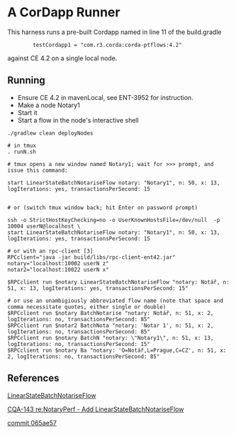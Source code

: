 # A CorDapp Runner

This harness runs a pre-built Cordapp named in line 11 of the build.gradle
```
        testCordapp1 = "com.r3.corda:corda-ptflows:4.2"
```
against CE 4.2 on a single local node.

## Running

* Ensure CE 4.2 in mavenLocal, see ENT-3952 for instruction.
* Make a node Notary1
* Start it
* Start a flow in the node's interactive shell
```
./gradlew clean deployNodes

# in tmux
. runN.sh

# tmux opens a new window named Notary1; wait for >>> prompt, and issue this command:

start LinearStateBatchNotariseFlow notary: "Notary1", n: 50, x: 13, logIterations: yes, transactionsPerSecond: 15


# or (switch tmux window back; hit Enter on password prompt)

ssh -o StrictHostKeyChecking=no -o UserKnownHostsFile=/dev/null  -p 10004 userN@localhost \
start LinearStateBatchNotariseFlow notary: "Notary1", n: 50, x: 13, logIterations: yes, transactionsPerSecond: 15

# or with an rpc-client [3]
RPCclient="java -jar build/libs/rpc-client-ent42.jar"
notary="localhost:10002 userN z"
notar2="localhost:10022 userN x"

$RPCclient run $notary LinearStateBatchNotariseFlow "notary: Notář, n: 51, x: 13, logIterations: yes, transactionsPerSecond: 15"

# or use an unambigiously abbreviated flow name (note that space and comma necessitate quotes, either single or double)
$RPCclient run $notary BatchNotarise "notary: Notář, n: 51, x: 2, logIterations: no, transactionsPerSecond: 85"
$RPCclient run $notar2 BatchNota "notary: 'Notar 1', n: 51, x: 2, logIterations: no, transactionsPerSecond: 85"
$RPCclient run $notary BatchN "notary: \"Notary1\", n: 51, x: 13, logIterations: no, transactionsPerSecond: 15"
$RPCclient run $notary Ba "notary: 'O=Notář,L=Prague,C=CZ', n: 51, x: 2, logIterations: no, transactionsPerSecond: 85"

```

## References

[LinearStateBatchNotariseFlow](https://github.com/corda/enterprise/blob/release/ent/4.3/perftestcordapp/src/main/kotlin/com/r3/corda/enterprise/perftestcordapp/flows/LinearStateBatchNotariseFlow.kt)

[CQA-143 re:NotaryPerf - Add LinearStateBatchNotariseFlow](https://r3-cev.atlassian.net/browse/CQA-143)

[commit 065ae57](https://github.com/mz0/corda-rpc-client/tree/065ae57)
